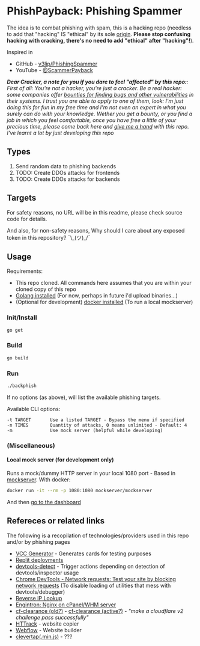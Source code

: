# PhishPayback: Phishing Spammer

The idea is to combat phishing with spam, this is a hacking repo (needless to add that "hacking" IS "ethical" by its sole [origin](https://youtu.be/XMm0HsmOTFI?si=mBFLIIfae_TRcQDD). **Please stop confusing hacking with cracking, there's no need to add "ethical" after "hacking"!**).

Inspired in

- GitHub - [v3lip/PhishingSpammer](https://github.com/v3lip/PhishingSpammer/)
- YouTube - [@ScammerPayback](https://www.youtube.com/@ScammerPayback)

_**Dear Cracker, a note for you if you dare to feel "affected" by this repo:**: First of all: You're not a hacker, you're just a cracker. Be a real hacker: some companies offer [bounties for finding bugs and other vulnerabilities](https://www.google.com/search?q=bounties+for+finding+softwar+evulnerabilities) in their systems. I trust you are able to apply to one of them, look: I'm just doing this for fun in my free time and I'm not even an expert in what you surely can do with your knowledge. Wether you get a bounty, or you find a job in which you feel comfortable, once you have free a little of your precious time, please come back here and [give me a hand](TODO.md) with this repo. I've learnt a lot by just developing this repo_

## Types

1. Send random data to phishing backends
2. TODO: Create DDOs attacks for frontends
3. TODO: Create DDOs attacks for backends

## Targets

For safety reasons, no URL will be in this readme, please check source code for details.

And also, for non-safety reasons, Why should I care about any exposed token in this repository? ¯\\\_(ツ)\_/¯

## Usage

Requirements:

- This repo cloned. All commands here assumes that you are within your cloned copy of this repo
- [Golang installed](https://go.dev/doc/install) (For now, perhaps in future i'd upload binaries...)
- (Optional for development) [docker installed](https://docs.docker.com/engine/install/) (To run a local mockserver)

### Init/Install

```sh
go get
```

### Build

```sh
go build
```

### Run

```sh
./backphish
```

If no options (as above), will list the available phishing targets.

Available CLI options:

```
-t TARGET       Use a listed TARGET - Bypass the menu if specified
-n TIMES        Quantity of attacks, 0 means unlimited - Default: 4
-m              Use mock server (helpful while developing)
```

### (Miscellaneous)

#### Local mock server (for development only)

Runs a mock/dummy HTTP server in your local 1080 port - Based in [mockserver](https://www.mock-server.com/). With docker:

```sh
docker run -it --rm -p 1080:1080 mockserver/mockserver
```

And then [go to the dashboard](http://localhost:1080/mockserver/dashboard)

## Refereces or related links

The following is a recopilation of technologies/providers used in this repo and/or by phishing pages

- [VCC Generator](https://www.vccgenerator.org/) - Generates cards for testing purposes
- [Replit deployments](https://replit.com/deployments)
- [devtools-detect](https://github.com/sindresorhus/devtools-detect) - Trigger actions depending on detection of devtools/inspector usage
- [Chrome DevTools - Network requests: Test your site by blocking network requests](https://developer.chrome.com/docs/devtools/network-request-blocking) (To disable loading of utilities that mess with devtools/debugger)
- [Reverse IP Lookup](https://reverseip.domaintools.com/)
- [Engintron: Nginx on cPanel/WHM server](https://github.com/engintron/engintron)
- [cf-clearance (old?)](https://github.com/vvanglro/cf-clearance) - [cf-clearance (active?)](https://github.com/ModestasBar/cf-clearance) - _"make a cloudflare v2 challenge pass successfully"_
- [HTTrack](https://github.com/xroche/httrack) - website copier
- [Webflow](https://webflow.com/) - Website builder
- [clevertap(.min.js)](https://developer.clevertap.com/docs/web-quickstart-guide) - ???
